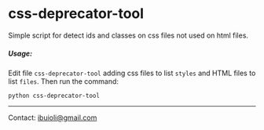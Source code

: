 # css-deprecator-tool
Simple script for detect ids and classes on css files not used on html files.

##### Usage:

Edit file `css-deprecator-tool` adding css files to list `styles` and HTML files to list `files`. Then run the command:

`python css-deprecator-tool`

---
Contact: ibuioli@gmail.com
